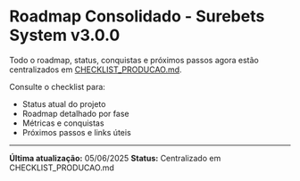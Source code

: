 # Roadmap Consolidado - Surebets System v3.0.0

Todo o roadmap, status, conquistas e próximos passos agora estão centralizados em [CHECKLIST_PRODUCAO.md](CHECKLIST_PRODUCAO.md).

Consulte o checklist para:
- Status atual do projeto
- Roadmap detalhado por fase
- Métricas e conquistas
- Próximos passos e links úteis

---

**Última atualização:** 05/06/2025
**Status:** Centralizado em CHECKLIST_PRODUCAO.md
